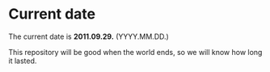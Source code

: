 # Current date

The current date is **2011.09.29.** (YYYY.MM.DD.)

This repository will be good when the world ends, so we will know how long it lasted.